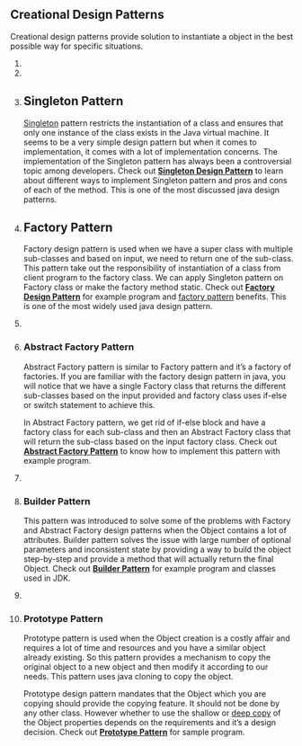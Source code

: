 ## Creational Design Patterns

Creational design patterns provide solution to instantiate a object in the best possible way for specific situations.

1. 

2. 

3. ## Singleton Pattern

   [Singleton](https://www.journaldev.com/1377/java-singleton-design-pattern-best-practices-examples) pattern restricts the instantiation of a class and ensures that only one instance of the class exists in the Java virtual machine. It seems to be a very simple design pattern but when it comes to implementation, it comes with a lot of implementation concerns. The implementation of the Singleton pattern has always been a controversial topic among developers. Check out **[Singleton Design Pattern](https://www.journaldev.com/1377/java-singleton-design-pattern-best-practices-examples)** to learn about different ways to implement Singleton pattern and pros and cons of each of the method. This is one of the most discussed java design patterns.

   

4. ## Factory Pattern

   Factory design pattern is used when we have a super class with multiple sub-classes and based on input, we need to return one of the sub-class. This pattern take out the responsibility of instantiation of a class from client program to the factory class. We can apply Singleton pattern on Factory class or make the factory method static. Check out **[Factory Design Pattern](https://www.journaldev.com/1392/factory-design-pattern-in-java)** for example program and [factory pattern](https://www.journaldev.com/1392/factory-design-pattern-in-java) benefits. This is one of the most widely used java design pattern.

5. 

6. ### Abstract Factory Pattern

   Abstract Factory pattern is similar to Factory pattern and it’s a factory of factories. If you are familiar with the factory design pattern in java, you will notice that we have a single Factory class that returns the different sub-classes based on the input provided and factory class uses if-else or switch statement to achieve this.

   In Abstract Factory pattern, we get rid of if-else block and have a factory class for each sub-class and then an Abstract Factory class that will return the sub-class based on the input factory class. Check out **[Abstract Factory Pattern](https://www.journaldev.com/1418/abstract-factory-design-pattern-in-java)** to know how to implement this pattern with example program.

7. 

8. ### Builder Pattern

   This pattern was introduced to solve some of the problems with Factory and Abstract Factory design patterns when the Object contains a lot of attributes. Builder pattern solves the issue with large number of optional parameters and inconsistent state by providing a way to build the object step-by-step and provide a method that will actually return the final Object. Check out **[Builder Pattern](https://www.journaldev.com/1425/builder-design-pattern-in-java)** for example program and classes used in JDK.

9. 

10. ### Prototype Pattern

    Prototype pattern is used when the Object creation is a costly affair and requires a lot of time and resources and you have a similar object already existing. So this pattern provides a mechanism to copy the original object to a new object and then modify it according to our needs. This pattern uses java cloning to copy the object.

    Prototype design pattern mandates that the Object which you are copying should provide the copying feature. It should not be done by any other class. However whether to use the shallow or [deep copy](https://www.journaldev.com/17129/java-deep-copy-object) of the Object properties depends on the requirements and it’s a design decision. Check out **[Prototype Pattern](https://www.journaldev.com/1440/prototype-design-pattern-in-java)** for sample program.